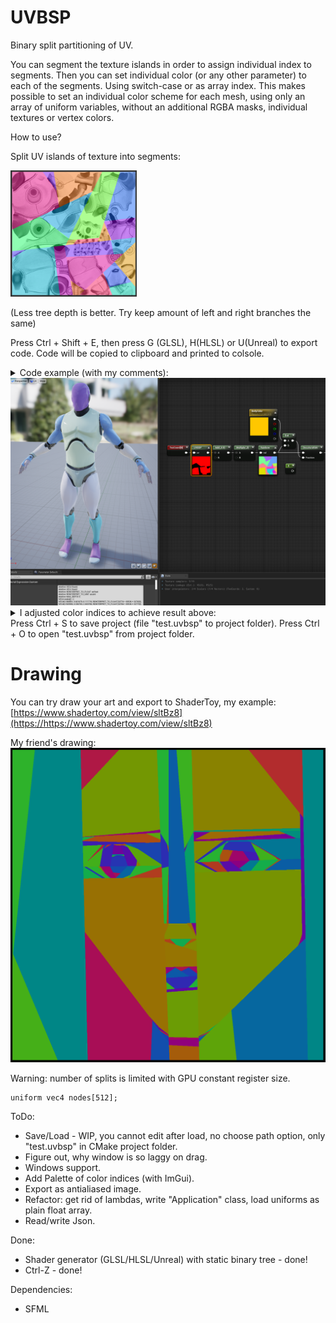 # UVBSP

Binary split partitioning of UV.

You can segment the texture islands in order to assign individual index to segments. Then you can set individual color (or any other parameter) to each of the segments. Using switch-case or as array index.
This makes possible to set an individual color scheme for each mesh, using only an array of uniform variables, without an additional RGBA masks, individual textures or vertex colors.

How to use?

Split UV islands of texture into segments:

<img src="readme_images/img_unrealguy_AO_texture.png"  width=40%>

(Less tree depth is better. Try keep amount of left and right branches the same)

Press Ctrl + Shift + E, then press G (GLSL), H(HLSL) or U(Unreal) to export code.
Code will be copied to clipboard and printed to colsole.

<details>
<summary>Code example (with my comments):</summary>

```
/////// START_UVBSP_GENERATED_SHADER ////////

#define IVEC4 int4
#define VEC2 float2
#define REINTERPRET_TO_FLOAT(x) asfloat(x)
#define REINTERPRET_TO_UINT(x) asuint(x)

// pos bits, dir bits, left, right indices: 
// node(less than 0) or color(greater equal 0)
IVEC4 nodes[27] = {
/*0*/   IVEC4(-1092754264, -1089634839, -10, -1),
/*1*/   IVEC4(1058094944, -1072292208, -2, -8),
/*2*/   IVEC4(1062248336, 1058970123, -5, -3),
/*3*/   IVEC4(1051469292, -1060331344, -4, 1), // 1 head
/*4*/   IVEC4(1048425202, -1079215180, 2, 1), // 2 chest
/*5*/   IVEC4(1086720384, 1036413919, -6, -7),
/*6*/   IVEC4(1067520828, 1062310698, 3, 0), // 3 fingers
/*7*/   IVEC4(1063892926, 1076116367, 3, 4), // 4 - hand, press
/*8*/   IVEC4(1088970856, 1030642176, -9, 5), // 5 - arm up
/*9*/   IVEC4(-886531122, -1283457024, 6, 7), // 6 toes, 7 arm low
/*10*/  IVEC4(1094710630, 1031102317, -11, -18),
/*11*/  IVEC4(1070379715, 1064515338, -12, -15),
/*12*/  IVEC4(1083187336, 1048650279, -13, -14),
/*13*/  IVEC4(1050460631, -1074426496, 8, 8), // 8 heels, feet
/*14*/  IVEC4(1044121276, -1080987739, 8, 6),
/*15*/  IVEC4(1050897851, -1061775376, -17, -16),
/*16*/  IVEC4(-1086914499, -1086510399, 8, 9), // 9 leg low
/*17*/  IVEC4(1052821457, 1115925890, 10, 11), // 10 koleni inside, 11 leg up
/*18*/  IVEC4(1067175906, 1058195895, -19, -24),
/*19*/  IVEC4(1092294764, 1031963397, -20, -21),
/*20*/  IVEC4(1050117916, -1059271926, -23, 3),
/*21*/  IVEC4(1056852352, -1045654728, -22, 3),
/*22*/  IVEC4(1069108962, 1058825369, 3, 12), // 12 hip
/*23*/  IVEC4(1072525436, 1052311783, 11, 12),
/*24*/  IVEC4(1057632580, 1066833677, -25, -26),
/*25*/  IVEC4(-1099055552, -1086038705, 12, 4),
/*26*/  IVEC4(-1067681979, -1109768931, 12, 2)
};


  int currentIndex = 0;
  for(int iteration = 0; iteration < 6; ++iteration) {
    VEC2 pos = VEC2(REINTERPRET_TO_FLOAT(nodes[currentIndex].x), 0.0);
    VEC2 tangent = VEC2(REINTERPRET_TO_FLOAT(nodes[currentIndex].y), 1.0);
    bool isLeftPixel = dot(pos - uv, tangent) < 0.0;
    int indexOfProperSide = isLeftPixel ? nodes[currentIndex].z : nodes[currentIndex].w;

    if(indexOfProperSide < 0) {
      currentIndex = -indexOfProperSide;
    } else {
      return indexOfProperSide;
    }
  }
  return 0;

#undef IVEC4
#undef VEC2
#undef REINTERPRET_TO_FLOAT
#undef REINTERPRET_TO_UINT
/////// END_UVBSP_GENERATED_SHADER ////////

// Result of function is color (or other parameter) index.
// Use it in switch-case or as array index.

// You can use it with rainbow function like this:
// const float pi_div3 = 1.047197551;
// vec3 rainbow(float val){
//   vec3 result = vec3(sin(val), sin(val + pi_div3), sin(val + pi_div3 * 2.0));
//   return result * result;
// }

```
</details>
<img src="readme_images/img_unrealguy_BSP_screenshot.png">
<details>

<summary>I adjusted color indices to achieve result above:</summary>

```
VEC4(0.380891, 0.601679, 0.111719, REINTERPRET_TO_FLOAT(32774 * 65536 + 32769)),
VEC4(0.565569, 0.330703, 2.003758, REINTERPRET_TO_FLOAT(32784 * 65536 + 32770)),
VEC4(0.250003, 0.350378, 0.471642, REINTERPRET_TO_FLOAT(32771 * 65536 + 32772)),
VEC4(0.356686, 0.462166, -0.749682, REINTERPRET_TO_FLOAT(0 * 65536 + 1)),
VEC4(0.364754, 0.175988, -6.539556, REINTERPRET_TO_FLOAT(32773 * 65536 + 2)),
VEC4(0.336963, 0.120540, -1.356440, REINTERPRET_TO_FLOAT(1 * 65536 + 2)),
VEC4(0.720663, 0.834199, 0.946730, REINTERPRET_TO_FLOAT(32775 * 65536 + 32778)),
VEC4(0.906237, 0.820784, -1.200455, REINTERPRET_TO_FLOAT(32776 * 65536 + 3)),
VEC4(0.781625, 0.923630, -2.506680, REINTERPRET_TO_FLOAT(4 * 65536 + 32777)),
VEC4(0.854241, 0.920947, 0.245704, REINTERPRET_TO_FLOAT(0 * 65536 + 5)),
VEC4(0.456197, 0.785906, -5.706050, REINTERPRET_TO_FLOAT(32779 * 65536 + 32781)),
VEC4(0.362065, 0.798427, -8.016128, REINTERPRET_TO_FLOAT(32780 * 65536 + 0)),
VEC4(0.053670, 0.666963, 0.612140, REINTERPRET_TO_FLOAT(6 * 65536 + 0)),
VEC4(0.599636, 0.682166, 0.058680, REINTERPRET_TO_FLOAT(32782 * 65536 + 32783)),
VEC4(0.527020, 0.918264, -0.703834, REINTERPRET_TO_FLOAT(0 * 65536 + 7)),
VEC4(0.803141, 0.569483, -4.655283, REINTERPRET_TO_FLOAT(8 * 65536 + 0)),
VEC4(0.709905, 0.519402, 3.122803, REINTERPRET_TO_FLOAT(32785 * 65536 + 32787)),
VEC4(0.775349, 0.480053, -2.394145, REINTERPRET_TO_FLOAT(8 * 65536 + 32786)),
VEC4(0.857827, 0.387939, 0.124695, REINTERPRET_TO_FLOAT(9 * 65536 + 10)),
VEC4(0.588878, 0.544443, 0.072449, REINTERPRET_TO_FLOAT(32788 * 65536 + 10)),
VEC4(0.509986, 0.570378, 1.077365, REINTERPRET_TO_FLOAT(0 * 65536 + 0))
```
</details>
Press Ctrl + S to save project (file "test.uvbsp" to project folder).
Press Ctrl + O to open "test.uvbsp" from project folder.

# Drawing

You can try draw your art and export to ShaderToy, my example:
[https://www.shadertoy.com/view/sltBz8](https://https://www.shadertoy.com/view/sltBz8)

My friend's drawing:
![my friends's drawing](readme_images/img_friends_drawing1.png)

Warning: number of splits is limited with GPU constant register size.

```
uniform vec4 nodes[512];
```

ToDo:

- Save/Load - WIP, you cannot edit after load, no choose path option, only "test.uvbsp" in CMake project folder.
- Figure out, why window is so laggy on drag.
- Windows support.
- Add Palette of color indices (with ImGui).
- Export as antialiased image.
- Refactor: get rid of lambdas, write "Application" class, load uniforms as plain float array.
- Read/write Json.

Done:

- Shader generator (GLSL/HLSL/Unreal) with static binary tree - done!
- Ctrl-Z - done!

Dependencies:

- SFML
